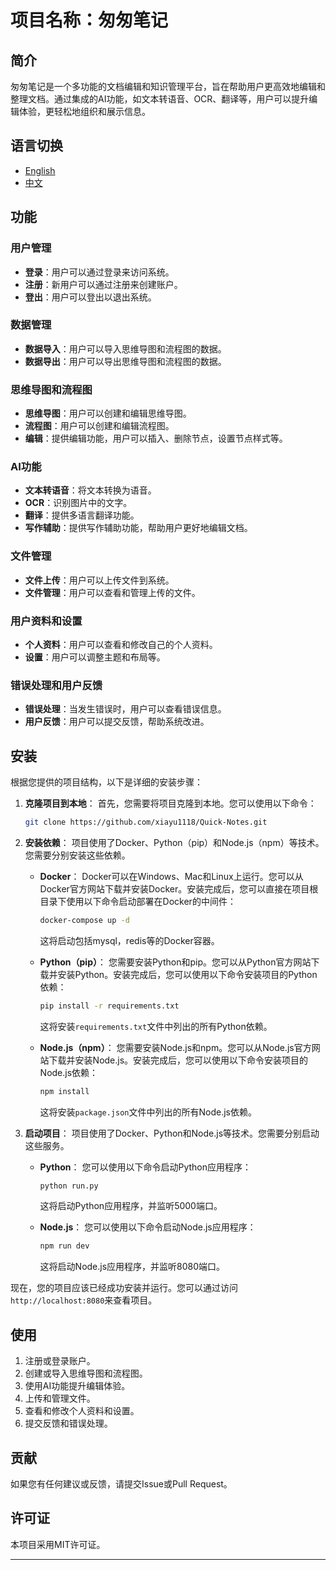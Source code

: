 # 项目名称：匆匆笔记

## 简介

匆匆笔记是一个多功能的文档编辑和知识管理平台，旨在帮助用户更高效地编辑和整理文档。通过集成的AI功能，如文本转语音、OCR、翻译等，用户可以提升编辑体验，更轻松地组织和展示信息。

## 语言切换

- [English](./README_EN.md)
- [中文](./README.md)

## 功能

### 用户管理

- **登录**：用户可以通过登录来访问系统。
- **注册**：新用户可以通过注册来创建账户。
- **登出**：用户可以登出以退出系统。

### 数据管理

- **数据导入**：用户可以导入思维导图和流程图的数据。
- **数据导出**：用户可以导出思维导图和流程图的数据。

### 思维导图和流程图

- **思维导图**：用户可以创建和编辑思维导图。
- **流程图**：用户可以创建和编辑流程图。
- **编辑**：提供编辑功能，用户可以插入、删除节点，设置节点样式等。

### AI功能

- **文本转语音**：将文本转换为语音。
- **OCR**：识别图片中的文字。
- **翻译**：提供多语言翻译功能。
- **写作辅助**：提供写作辅助功能，帮助用户更好地编辑文档。

### 文件管理

- **文件上传**：用户可以上传文件到系统。
- **文件管理**：用户可以查看和管理上传的文件。

### 用户资料和设置

- **个人资料**：用户可以查看和修改自己的个人资料。
- **设置**：用户可以调整主题和布局等。

### 错误处理和用户反馈

- **错误处理**：当发生错误时，用户可以查看错误信息。
- **用户反馈**：用户可以提交反馈，帮助系统改进。

## 安装

根据您提供的项目结构，以下是详细的安装步骤：

1. **克隆项目到本地**：
   首先，您需要将项目克隆到本地。您可以使用以下命令：
   ```bash
   git clone https://github.com/xiayu1118/Quick-Notes.git
   ```

2. **安装依赖**：
   项目使用了Docker、Python（pip）和Node.js（npm）等技术。您需要分别安装这些依赖。

   - **Docker**：
     Docker可以在Windows、Mac和Linux上运行。您可以从Docker官方网站下载并安装Docker。安装完成后，您可以直接在项目根目录下使用以下命令启动部署在Docker的中间件：
     ```bash
     docker-compose up -d
     ```
     这将启动包括mysql，redis等的Docker容器。

   - **Python（pip）**：
     您需要安装Python和pip。您可以从Python官方网站下载并安装Python。安装完成后，您可以使用以下命令安装项目的Python依赖：
     ```bash
     pip install -r requirements.txt
     ```
     这将安装`requirements.txt`文件中列出的所有Python依赖。

   - **Node.js（npm）**：
     您需要安装Node.js和npm。您可以从Node.js官方网站下载并安装Node.js。安装完成后，您可以使用以下命令安装项目的Node.js依赖：
     ```bash
     npm install
     ```
     这将安装`package.json`文件中列出的所有Node.js依赖。

3. **启动项目**：
   项目使用了Docker、Python和Node.js等技术。您需要分别启动这些服务。
   - **Python**：
     您可以使用以下命令启动Python应用程序：
     ```bash
     python run.py
     ```
     这将启动Python应用程序，并监听5000端口。

   - **Node.js**：
     您可以使用以下命令启动Node.js应用程序：
     ```bash
     npm run dev
     ```
     这将启动Node.js应用程序，并监听8080端口。

现在，您的项目应该已经成功安装并运行。您可以通过访问`http://localhost:8080`来查看项目。

## 使用

1. 注册或登录账户。
2. 创建或导入思维导图和流程图。
3. 使用AI功能提升编辑体验。
4. 上传和管理文件。
5. 查看和修改个人资料和设置。
6. 提交反馈和错误处理。

## 贡献

如果您有任何建议或反馈，请提交Issue或Pull Request。

## 许可证

本项目采用MIT许可证。

---

